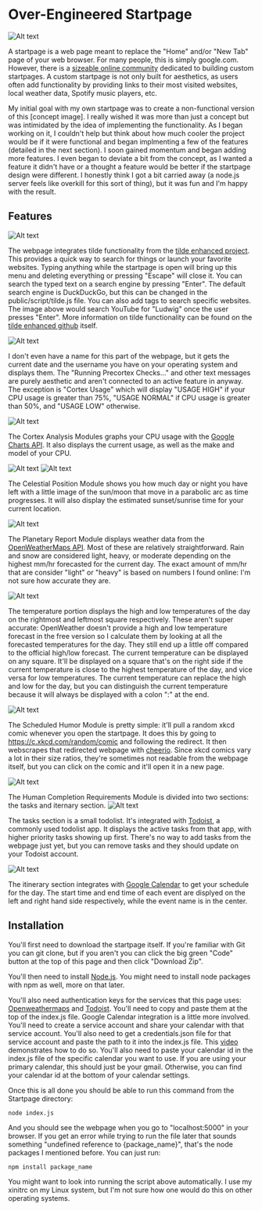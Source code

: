 # Over-Engineered Startpage
![Alt text](images/startpage.gif)

A startpage is a web page meant to replace the "Home" and/or "New Tab" page of your web browser. For many people, this is simply google.com. However, there is a [sizeable online community][reddit] dedicated to building custom startpages. A custom startpage is not only built for aesthetics, as users often add functionality by providing links to their most visited websites, local weather data, Spotify music players, etc. 

My initial goal with my own startpage was to create a non-functional version of this [concept image]. I really wished it was more than just a concept but was intimidated by the idea of implementing the functionality. As I began working on it, I couldn't help but think about how much cooler the project would be if it were functional and began implmenting a few of the features (detailed in the next section). I soon gained momentum and began adding more features. I even began to deviate a bit from the concept, as I wanted a feature it didn't have or a thought a feature would be better if the startpage design were different. I honestly think I got a bit carried away (a node.js server feels like overkill for this sort of thing), but it was fun and I'm happy with the result.

## Features
![Alt text](images/startpage_tilde.png?raw=true "tilde")

The webpage integrates tilde functionality from the [tilde enhanced project](https://github.com/ozencb/tilde-enhanced). This provides a quick way to search for things or launch your favorite websites. Typing anything while the startpage is open will bring up this menu and deleting everything or pressing "Escape" will close it. You can search the typed text on a search engine by pressing "Enter". The default search engine is DuckDuckGo, but this can be changed in the public/script/tilde.js file. You can also add tags to search specific websites. The image above would search YouTube for "Ludwig" once the user presses "Enter". More information on tilde functionality can be found on the [tilde enhanced github](https://github.com/ozencb/tilde-enhanced) itself.

![Alt text](images/topleft.png?raw=true "topleft")

I don't even have a name for this part of the webpage, but it gets the current date and the username you have on your operating system and displays them. The "Running Precortex Checks..." and other text messages are purely aesthetic and aren't connected to an active feature in anyway. The exception is "Cortex Usage" which will display "USAGE HIGH" if your CPU usage is greater than 75%, "USAGE NORMAL" if CPU usage is greater than 50%, and "USAGE LOW" otherwise. 

![Alt text](images/cortex_analysis.png?raw=true "cortex")

The Cortex Analysis Modules graphs your CPU usage with the [Google Charts API](https://developers.google.com/chart/). It also displays the current usage, as well as the make and model of your CPU.

![Alt text](images/cpm.png?raw=true "celestial1")
![Alt text](images/cpm2.png?raw=true "celestial2")

The Celestial Position Module shows you how much day or night you have left with a little image of the sun/moon that move in a parabolic arc as time progresses. It will also display the estimated sunset/sunrise time for your current location.

![Alt text](images/prm.png?raw=true "planetary report")

The Planetary Report Module displays weather data from the [OpenWeatherMaps API](https://openweathermap.org/). Most of these are relatively straightforward. Rain and snow are considered light, heavy, or moderate depending on the highest mm/hr forecasted for the current day. The exact amount of mm/hr that are consider "light" or "heavy" is based on numbers I found online: I'm not sure how accurate they are. 

![Alt text](images/temp.png?raw=true "temperature report")

The temperature portion displays the high and low temperatures of the day on the rightmost and leftmost square respectively. These aren't super accurate: OpenWeather doesn't provide a high and low temperature forecast in the free version so I calculate them by looking at all the forecasted temperatures for the day. They still end up a little off compared to the official high/low forecast. The current temperature can be displayed on any square. It'll be displayed on a square that's on the right side if the current temperature is close to the highest temperature of the day, and vice versa for low temperatures. The current temperature can replace the high and low for the day, but you can distinguish the current temperature because it will always be displayed with a colon ":" at the end.

![Alt text](images/humor.png?raw=true "xkcd")

The Scheduled Humor Module is pretty simple: it'll pull a random xkcd comic whenever you open the startpage. It does this by going to https://c.xkcd.com/random/comic and following the redirect. It then webscrapes that redirected webpage with [cheerio](https://cheerio.js.org/). Since xkcd comics vary a lot in their size ratios, they're sometimes not readable from the webpage itself, but you can click on the comic and it'll open it in a new page.

![Alt text](images/hcr.png?raw=true "completion requirements")

The Human Completion Requirements Module is divided into two sections: the tasks and iternary section.
![Alt text](images/tasks.png?raw=true "todolist")

The tasks section is a small todolist. It's integrated with [Todoist](https://todoist.com/), a commonly used todolist app. It displays the active tasks from that app, with higher priority tasks showing up first. There's no way to add tasks from the webpage just yet, but you can remove tasks and they should update on your Todoist account.

![Alt text](images/itinerary.png?raw=true "calendar")

The itinerary section integrates with [Google Calendar](https://calendar.google.com) to get your schedule for the day. The start time and end time of each event are displyed on the left and right hand side respectively, while the event name is in the center.


## Installation
You'll first need to download the startpage itself. If you're familiar with Git you can git clone, but if you aren't you can click the big green "Code" button at the top of this page and then click "Download Zip".

You'll then need to install [Node.js](https://nodejs.org/). You might need to install node packages with npm as well, more on that later. 





You'll also need authentication keys for the services that this page uses: [Openweathermaps](https://home.openweathermap.org/api_keys) and [Todoist](https://todoist.com/app/settings/integrations/developer). You'll need to copy and paste them at the top of the index.js file. Google Calendar integration is a little more involved. You'll need to create a service account and share your calendar with that service account. You'll also need to get a credentials.json file for that service account and paste the path to it into the index.js file. This [video](https://www.youtube.com/watch?v=PFJNJQCU_lo) demonstrates how to do so. You'll also need to paste your calendar id in the index.js file of the specific calendar you want to use. If you are using your primary calendar, this should just be your gmail. Otherwise, you can find your calendar id at the bottom of your calendar settings.

Once this is all done you should be able to run this command from the Startpage directory:
```
node index.js
```
And you should see the webpage when you go to "localhost:5000" in your browser. If you get an error while trying to run the file later that sounds something "undefined reference to {package_name}", that's the node packages I mentioned before. You can just run:
```
npm install package_name
```
You might want to look into running the script above automatically. I use my xinitrc on my Linux system, but I'm not sure how one would do this on other operating systems.



[//]: # (These are reference links used in the body of this note and get stripped out when the markdown processor does its job. There is no need to format nicely because it shouldn't be seen. Thanks SO - http://stackoverflow.com/questions/4823468/store-comments-in-markdown-syntax)
   [reddit]: <https://reddit.com/r/startpages>
